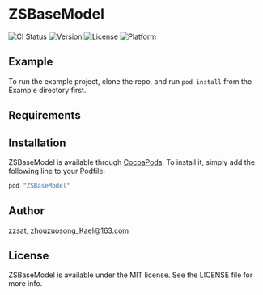 # ZSBaseModel

[![CI Status](http://img.shields.io/travis/zzsat/ZSBaseModel.svg?style=flat)](https://travis-ci.org/zzsat/ZSBaseModel)
[![Version](https://img.shields.io/cocoapods/v/ZSBaseModel.svg?style=flat)](http://cocoapods.org/pods/ZSBaseModel)
[![License](https://img.shields.io/cocoapods/l/ZSBaseModel.svg?style=flat)](http://cocoapods.org/pods/ZSBaseModel)
[![Platform](https://img.shields.io/cocoapods/p/ZSBaseModel.svg?style=flat)](http://cocoapods.org/pods/ZSBaseModel)

## Example

To run the example project, clone the repo, and run `pod install` from the Example directory first.

## Requirements

## Installation

ZSBaseModel is available through [CocoaPods](http://cocoapods.org). To install
it, simply add the following line to your Podfile:

```ruby
pod "ZSBaseModel"
```

## Author

zzsat, zhouzuosong_Kael@163.com

## License

ZSBaseModel is available under the MIT license. See the LICENSE file for more info.
